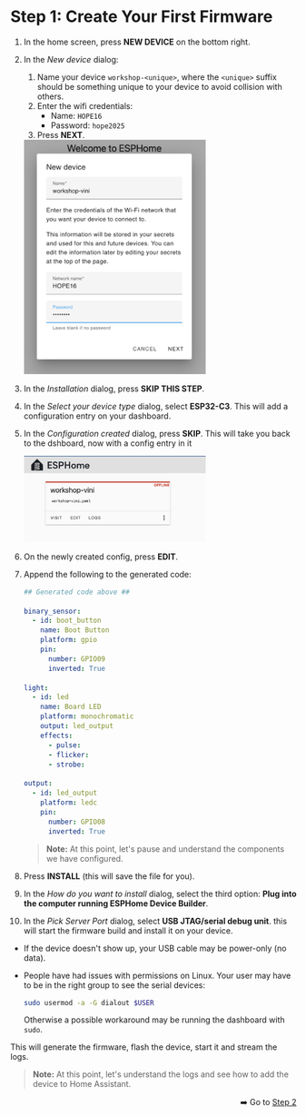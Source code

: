 # Step 1: Create Your First Firmware

1. In the home screen, press **NEW DEVICE** on the bottom right.
1. In the *New device* dialog:

    1. Name your device `workshop-<unique>`, where the `<unique>` suffix should be something unique
    to your device to avoid collision with others.
    1. Enter the wifi credentials:
        - Name: `HOPE16`
        - Password: `hope2025`
    1. Press **NEXT**.

    <img width="320" alt="image" src="new-device.png" />

1. In the *Installation* dialog, press **SKIP THIS STEP**.

1. In the *Select your device type* dialog, select **ESP32-C3**. This will add a configuration entry on your dashboard.

1. In the *Configuration created* dialog, press **SKIP**. This will take you back to the dshboard, now with a config entry in it

    <img width="320" alt="image" src="added-config.png" />


1. On the newly created config, press **EDIT**.

1. Append the following to the generated code:

    ```yaml
    ## Generated code above ##

    binary_sensor:
      - id: boot_button
        name: Boot Button
        platform: gpio
        pin:
          number: GPIO09
          inverted: True

    light:
      - id: led
        name: Board LED
        platform: monochromatic
        output: led_output
        effects:
          - pulse:
          - flicker:
          - strobe:

    output:
      - id: led_output
        platform: ledc
        pin:
          number: GPIO08
          inverted: True
    ```

    > **Note:** At this point, let's pause and understand the components we have configured.

1. Press **INSTALL** (this will save the file for you).

1. In the *How do you want to install* dialog, select the third option: **Plug into the computer running ESPHome Device Builder**.

1. In the *Pick Server Port* dialog, select **USB JTAG/serial debug unit**. this will start the firmware build and install it on your device.
  - If the device doesn't show up, your USB cable may be power-only (no data).
  - People have had issues with permissions on Linux. Your user may have
    to be in the right group to see the serial devices:
    
    ```sh
    sudo usermod -a -G dialout $USER
    ```
    Otherwise a possible workaround
    may be running the dashboard with `sudo`.

This will generate the firmware, flash the device, start it and stream the logs.

> **Note:** At this point, let's understand the logs and see how to add the device to Home Assistant.

<div align=right><p>

➡️ Go to [Step 2](../step-2/INSTRUCTIONS.md)

</p></div>